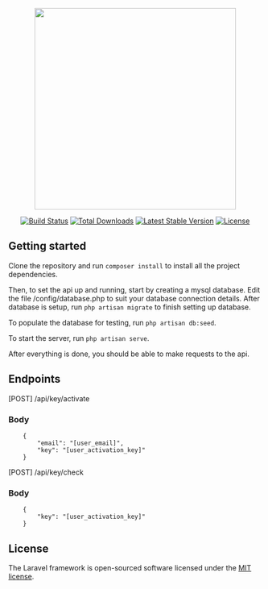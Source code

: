 <p align="center"><a href="https://laravel.com" target="_blank"><img src="https://raw.githubusercontent.com/laravel/art/master/logo-lockup/5%20SVG/2%20CMYK/1%20Full%20Color/laravel-logolockup-cmyk-red.svg" width="400"></a></p>

<p align="center">
<a href="https://travis-ci.org/laravel/framework"><img src="https://travis-ci.org/laravel/framework.svg" alt="Build Status"></a>
<a href="https://packagist.org/packages/laravel/framework"><img src="https://poser.pugx.org/laravel/framework/d/total.svg" alt="Total Downloads"></a>
<a href="https://packagist.org/packages/laravel/framework"><img src="https://poser.pugx.org/laravel/framework/v/stable.svg" alt="Latest Stable Version"></a>
<a href="https://packagist.org/packages/laravel/framework"><img src="https://poser.pugx.org/laravel/framework/license.svg" alt="License"></a>
</p>

## Getting started

Clone the repository and run `composer install` to install all the project dependencies.

Then, to set the api up and running, start by creating a mysql database. Edit the file /config/database.php to suit your database connection details.
After database is setup, run `php artisan migrate` to finish setting up database.

To populate the database for testing, run `php artisan db:seed`.

To start the server, run `php artisan serve`.

After everything is done, you should be able to make requests to the api.

## Endpoints

\[POST\] /api/key/activate
### Body
```
    {
        "email": "[user_email]",
        "key": "[user_activation_key]"
    }
```
\[POST\] /api/key/check
### Body
```
    {
        "key": "[user_activation_key]"
    }
```

## License

The Laravel framework is open-sourced software licensed under the [MIT license](https://opensource.org/licenses/MIT).
